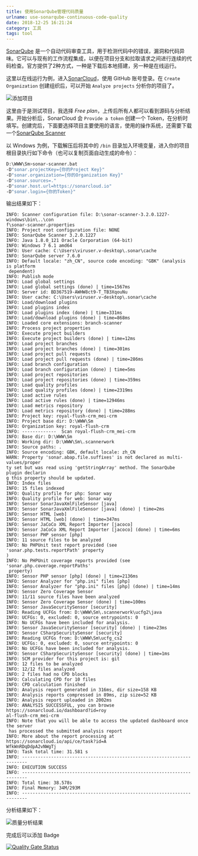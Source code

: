 ```yaml
---
title: 使用SonarQube管理代码质量
urlname: use-sonarqube-continuous-code-quality
date: 2018-12-25 16:21:24
category: 工具
tags: tool
---
```


[SonarQube](https://www.sonarqube.org/) 是一个自动代码审查工具，用于检测代码中的错误，漏洞和代码异味。它可以与现有的工作流程集成，以便在项目分支和拉取请求之间进行连续的代码检查。官方提供了2种方式，一种是下载后本地搭建，另一种是在线运行。

<!-- more -->

这里以在线运行为例，进入[SonarCloud](https://sonarcloud.io/about/sq)，使用 GitHub 账号登录。在 `Create Organization` 创建组织后，可以开始 `Analyze projects` 分析你的项目了。

![添加项目](/images/sonar-add-project.png)

这里由于是测试项目，我选择 *Free plan*，上传后所有人都可以看到源码与分析结果。开始分析后，SonarCloud 会 `Provide a token` 创建一个 Token，在分析时填写。创建完后，下面要选择项目主要使用的语言，使用的操作系统，还需要下载一个[SonarQube Scanner](https://docs.sonarqube.org/display/SCAN/Analyzing+with+SonarQube+Scanner)

以 Windows 为例，下载解压后将其中的 `/bin` 目录加入环境变量，进入你的项目根目录执行如下命令（也可以复制页面自动生成的命令）：

```bash
D:\WWW\Sm>sonar-scanner.bat 
-D"sonar.projectKey={你的Project Key}" 
-D"sonar.organization={你的Organization Key}" 
-D"sonar.sources=." 
-D"sonar.host.url=https://sonarcloud.io" 
-D"sonar.login={你的Token}"
```

输出结果如下：
```
INFO: Scanner configuration file: D:\sonar-scanner-3.2.0.1227-windows\bin\..\con
f\sonar-scanner.properties
INFO: Project root configuration file: NONE
INFO: SonarQube Scanner 3.2.0.1227
INFO: Java 1.8.0_121 Oracle Corporation (64-bit)
INFO: Windows 7 6.1 amd64
INFO: User cache: C:\Users\viruser.v-desktop\.sonar\cache
INFO: SonarQube server 7.6.0
INFO: Default locale: "zh_CN", source code encoding: "GBK" (analysis is platform
 dependent)
INFO: Publish mode
INFO: Load global settings
INFO: Load global settings (done) | time=1567ms
INFO: Server id: BD367519-AWHW8ct9-T_TB3XqouNu
INFO: User cache: C:\Users\viruser.v-desktop\.sonar\cache
INFO: Load/download plugins
INFO: Load plugins index
INFO: Load plugins index (done) | time=331ms
INFO: Load/download plugins (done) | time=868ms
INFO: Loaded core extensions: branch-scanner
INFO: Process project properties
INFO: Execute project builders
INFO: Execute project builders (done) | time=12ms
INFO: Load project branches
INFO: Load project branches (done) | time=301ms
INFO: Load project pull requests
INFO: Load project pull requests (done) | time=286ms
INFO: Load branch configuration
INFO: Load branch configuration (done) | time=5ms
INFO: Load project repositories
INFO: Load project repositories (done) | time=359ms
INFO: Load quality profiles
INFO: Load quality profiles (done) | time=2319ms
INFO: Load active rules
INFO: Load active rules (done) | time=12946ms
INFO: Load metrics repository
INFO: Load metrics repository (done) | time=288ms
INFO: Project key: royal-flush-crm_mei-crm
INFO: Project base dir: D:\WWW\Sm
INFO: Organization key: royal-flush-crm
INFO: -------------  Scan royal-flush-crm_mei-crm
INFO: Base dir: D:\WWW\Sm
INFO: Working dir: D:\WWW\Sm\.scannerwork
INFO: Source paths: .
INFO: Source encoding: GBK, default locale: zh_CN
WARN: Property 'sonar.abap.file.suffixes' is not declared as multi-values/proper
ty set but was read using 'getStringArray' method. The SonarQube plugin declarin
g this property should be updated.
INFO: Index files
INFO: 15 files indexed
INFO: Quality profile for php: Sonar way
INFO: Quality profile for web: Sonar way
INFO: Sensor SonarJavaXmlFileSensor [java]
INFO: Sensor SonarJavaXmlFileSensor [java] (done) | time=2ms
INFO: Sensor HTML [web]
INFO: Sensor HTML [web] (done) | time=347ms
INFO: Sensor JaCoCo XML Report Importer [jacoco]
INFO: Sensor JaCoCo XML Report Importer [jacoco] (done) | time=6ms
INFO: Sensor PHP sensor [php]
INFO: 11 source files to be analyzed
INFO: No PHPUnit test report provided (see 'sonar.php.tests.reportPath' property
)
INFO: No PHPUnit coverage reports provided (see 'sonar.php.coverage.reportPaths'
 property)
INFO: Sensor PHP sensor [php] (done) | time=2136ms
INFO: Sensor Analyzer for "php.ini" files [php]
INFO: Sensor Analyzer for "php.ini" files [php] (done) | time=14ms
INFO: Sensor Zero Coverage Sensor
INFO: 11/11 source files have been analyzed
INFO: Sensor Zero Coverage Sensor (done) | time=100ms
INFO: Sensor JavaSecuritySensor [security]
INFO: Reading UCFGs from: D:\WWW\Sm\.scannerwork\ucfg2\java
INFO: UCFGs: 0, excluded: 0, source entrypoints: 0
INFO: No UCFGs have been included for analysis.
INFO: Sensor JavaSecuritySensor [security] (done) | time=23ms
INFO: Sensor CSharpSecuritySensor [security]
INFO: Reading UCFGs from: D:\WWW\Sm\ucfg_cs2
INFO: UCFGs: 0, excluded: 0, source entrypoints: 0
INFO: No UCFGs have been included for analysis.
INFO: Sensor CSharpSecuritySensor [security] (done) | time=1ms
INFO: SCM provider for this project is: git
INFO: 12 files to be analyzed
INFO: 12/12 files analyzed
INFO: 2 files had no CPD blocks
INFO: Calculating CPD for 10 files
INFO: CPD calculation finished
INFO: Analysis report generated in 316ms, dir size=158 KB
INFO: Analysis reports compressed in 89ms, zip size=52 KB
INFO: Analysis report uploaded in 2002ms
INFO: ANALYSIS SUCCESSFUL, you can browse https://sonarcloud.io/dashboard?id=roy
al-flush-crm_mei-crm
INFO: Note that you will be able to access the updated dashboard once the server
 has processed the submitted analysis report
INFO: More about the report processing at https://sonarcloud.io/api/ce/task?id=A
WfkWnRDqDdpA2vNWgTj
INFO: Task total time: 31.581 s
INFO: ------------------------------------------------------------------------
INFO: EXECUTION SUCCESS
INFO: ------------------------------------------------------------------------
INFO: Total time: 38.578s
INFO: Final Memory: 34M/293M
INFO: ------------------------------------------------------------------------
```

分析结果如下：

![质量分析结果](/images/sonar-result.png)

完成后可以添加 Badge

[![Quality Gate Status](https://sonarcloud.io/api/project_badges/measure?project=liluoao_api-doc&metric=alert_status)](https://sonarcloud.io/dashboard?id=liluoao_api-doc)
